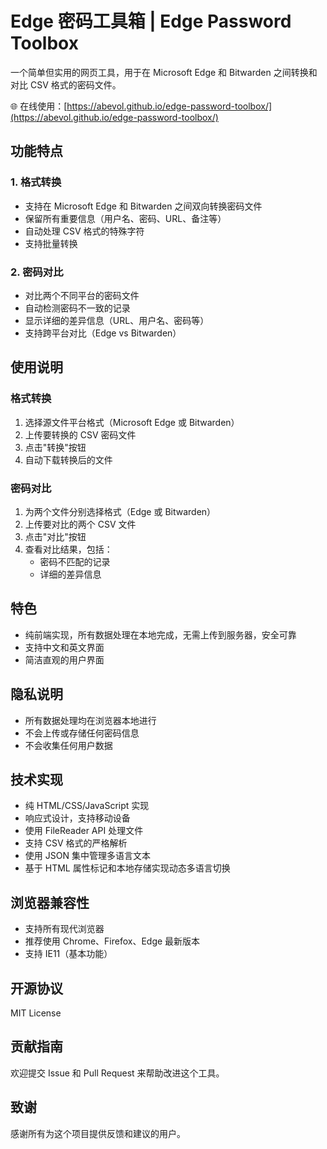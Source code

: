 # Edge 密码工具箱 | Edge Password Toolbox

一个简单但实用的网页工具，用于在 Microsoft Edge 和 Bitwarden 之间转换和对比 CSV 格式的密码文件。

🌐 在线使用：[https://abevol.github.io/edge-password-toolbox/](https://abevol.github.io/edge-password-toolbox/)

## 功能特点

### 1. 格式转换
- 支持在 Microsoft Edge 和 Bitwarden 之间双向转换密码文件
- 保留所有重要信息（用户名、密码、URL、备注等）
- 自动处理 CSV 格式的特殊字符
- 支持批量转换

### 2. 密码对比
- 对比两个不同平台的密码文件
- 自动检测密码不一致的记录
- 显示详细的差异信息（URL、用户名、密码等）
- 支持跨平台对比（Edge vs Bitwarden）

## 使用说明

### 格式转换
1. 选择源文件平台格式（Microsoft Edge 或 Bitwarden）
2. 上传要转换的 CSV 密码文件
3. 点击"转换"按钮
4. 自动下载转换后的文件

### 密码对比
1. 为两个文件分别选择格式（Edge 或 Bitwarden）
2. 上传要对比的两个 CSV 文件
3. 点击"对比"按钮
4. 查看对比结果，包括：
   - 密码不匹配的记录
   - 详细的差异信息

## 特色
- 纯前端实现，所有数据处理在本地完成，无需上传到服务器，安全可靠
- 支持中文和英文界面
- 简洁直观的用户界面

## 隐私说明
- 所有数据处理均在浏览器本地进行
- 不会上传或存储任何密码信息
- 不会收集任何用户数据

## 技术实现
- 纯 HTML/CSS/JavaScript 实现
- 响应式设计，支持移动设备
- 使用 FileReader API 处理文件
- 支持 CSV 格式的严格解析
- 使用 JSON 集中管理多语言文本
- 基于 HTML 属性标记和本地存储实现动态多语言切换

## 浏览器兼容性
- 支持所有现代浏览器
- 推荐使用 Chrome、Firefox、Edge 最新版本
- 支持 IE11（基本功能）

## 开源协议
MIT License

## 贡献指南
欢迎提交 Issue 和 Pull Request 来帮助改进这个工具。

## 致谢
感谢所有为这个项目提供反馈和建议的用户。